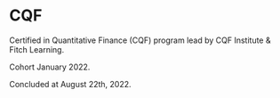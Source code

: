 # CQF
Certified in Quantitative Finance (CQF) program lead by CQF Institute &amp; Fitch Learning.

Cohort January 2022. 

Concluded at August 22th, 2022.
